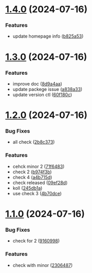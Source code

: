 # [1.4.0](https://github.com/SubradevSarkar/nextube/compare/v1.3.0...v1.4.0) (2024-07-16)


### Features

* update homepage info ([b825a53](https://github.com/SubradevSarkar/nextube/commit/b825a532fe1067b09d055d97cdf134037338468b))



# [1.3.0](https://github.com/SubradevSarkar/nextube/compare/v1.2.0...v1.3.0) (2024-07-16)


### Features

* improve doc ([8d9a4aa](https://github.com/SubradevSarkar/nextube/commit/8d9a4aa096a0d36cb1630e28b5a541534e171382))
* update packege issue ([a838a33](https://github.com/SubradevSarkar/nextube/commit/a838a3390fcebadadca02425178f2e482b3603b5))
* update version ctl ([60f180c](https://github.com/SubradevSarkar/nextube/commit/60f180c7719cb226e1dc248b3b34b4167fe8a8a5))



# [1.2.0](https://github.com/SubradevSarkar/nextube/compare/v1.1.0...v1.2.0) (2024-07-16)


### Bug Fixes

* all check ([2b8c373](https://github.com/SubradevSarkar/nextube/commit/2b8c37393dc5b9ba2d72e1808d78a8a4f5ab5678))


### Features

* cehck minor 2 ([71f6483](https://github.com/SubradevSarkar/nextube/commit/71f648321ffd899331c56d95c0e652aba46ca2a5))
* check 2 ([b974f3b](https://github.com/SubradevSarkar/nextube/commit/b974f3b8360671c057dd4fd9890ccfe43934a20f))
* check 4 ([a4b715d](https://github.com/SubradevSarkar/nextube/commit/a4b715dc677e19773b1f0e91cc35d3a3be66ee4a))
* check released ([09ef28d](https://github.com/SubradevSarkar/nextube/commit/09ef28d593f9395db57b4db1833bb7571ba60aee))
* koll ([245db1a](https://github.com/SubradevSarkar/nextube/commit/245db1a6e5747e345f11e97f19c17492f022e76a))
* use check 3 ([4b70dce](https://github.com/SubradevSarkar/nextube/commit/4b70dce6e06f65845252c317c7e0a72e9dffb560))



# [1.1.0](https://github.com/SubradevSarkar/nextube/compare/v0.1.0...v1.1.0) (2024-07-16)


### Bug Fixes

* check for 2 ([9160998](https://github.com/SubradevSarkar/nextube/commit/9160998aaf1ae0c72b2f4b424717a5688480b129))


### Features

* check with minor ([2306487](https://github.com/SubradevSarkar/nextube/commit/23064873689f648f5b6b33dcde50ef2d76dc9683))



